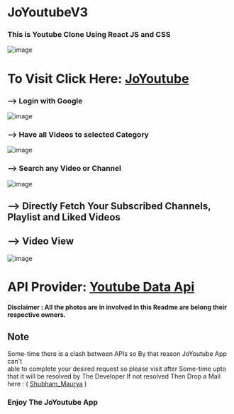 # JoYoutubeV3 

 ### This is Youtube Clone Using React JS and CSS
 
 ![image](https://user-images.githubusercontent.com/65014926/217881437-4685abe0-9d85-442f-b976-152f37c48083.png)

 
 
 
# To Visit Click Here: <a href ="https://joyoutube.netlify.app/">JoYoutube</a>
 

 ### --> Login with Google

 ![image](https://user-images.githubusercontent.com/65014926/217882059-4b6f7ada-2c7f-4581-8957-151e496c07c9.png)


 ### --> Have all Videos to selected Category

![image](https://user-images.githubusercontent.com/65014926/217882551-3f788f04-cfd2-41ec-a8ef-039aa1b9e618.png)

 ### --> Search any Video or Channel

 ![image](https://user-images.githubusercontent.com/65014926/217883007-5d548f50-6e22-48ff-a533-8f2e061606e5.png)


 ## --> Directly Fetch Your Subscribed Channels, Playlist and Liked Videos


## --> Video View

![image](https://user-images.githubusercontent.com/65014926/217883503-82d56679-6738-4730-9174-69795e2318c3.png)




 
 
 
 # API Provider: <a href = "https://developers.google.com/youtube/v3/"> Youtube Data Api </a> 
         

#### Disclaimer : All the photos are in involved in this Readme are belong their respective owners.

   

   

 ## Note

    
 
   Some-time there is a clash between APIs so By that reason JoYoutube App can't  
   able to complete your desired request so please visit after Some-time upto that it will be resolved by The Developer
   If not resolved Then Drop a Mail here : ( <a href = "mailto:shubhammaurya996633+work@gmail.com"> Shubham_Maurya</a> )
 <h3>Enjoy The JoYoutube App</h3>


